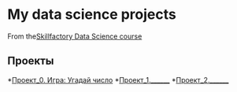 # My data science projects
From the[Skillfactory Data Science course](https://skillfactory.ru/data-scientist)

## Проекты
*[Проект_0. Игра: Угадай число](___)
*[Проект_1.______](___)
*[Проект_2.______](___)